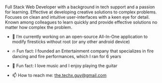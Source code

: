 Full Stack Web Developer with a background in tech support and a passion for learning. Effective at developing creative solutions to complex problems. Focuses on clean and intuitive user-interfaces with a keen eye for detail. Known among colleagues to learn quickly and provide effective solutions no matter how complex the problem.


- 🔭 I’m currently working on an open-source All-In-One application to modify firesticks without root (or any other android device)

- 🔥 Fun fact: I founded an Entertainment company that specializes in fire dancing and fire performances, which I ran for 6 years

- 🎸 Fun fact: I love music and I enjoy playing the guitar

- 📫 How to reach me: the.techx.guy@gmail.com
